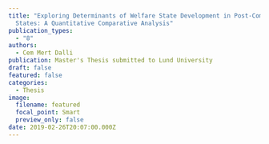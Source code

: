 ```yaml
---
title: "Exploring Determinants of Welfare State Development in Post-Communist
  States: A Quantitative Comparative Analysis"
publication_types:
  - "8"
authors:
  - Cem Mert Dalli
publication: Master's Thesis submitted to Lund University
draft: false
featured: false
categories:
  - Thesis
image:
  filename: featured
  focal_point: Smart
  preview_only: false
date: 2019-02-26T20:07:00.000Z
---
```

